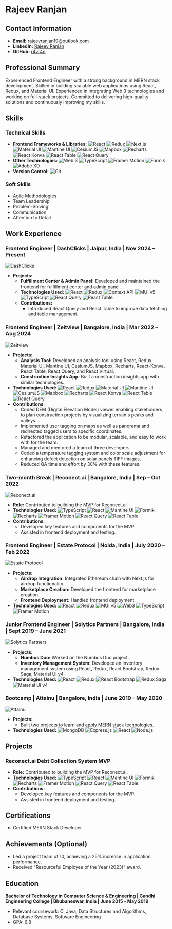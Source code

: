 # Rajeev Ranjan

## Contact Information
- **Email:** [rajeevranjan19@outlook.com](mailto:rajeevranjan19@outlook.com)
- **LinkedIn:** [Rajeev Ranjan](https://www.linkedin.com/in/r4vr4n)
- **GitHub:** [r4vr4n](https://github.com/r4vr4n)

## Professional Summary
Experienced Frontend Engineer with a strong background in MERN stack development. Skilled in building scalable web applications using React, Redux, and Material UI. Experienced in integrating Web 3 technologies and working on full-stack projects. Committed to delivering high-quality solutions and continuously improving my skills.

## Skills
### Technical Skills
- **Frontend Frameworks & Libraries:** ![React](https://img.shields.io/badge/React-20232A?style=for-the-badge&logo=react&logoColor=61DAFB) ![Redux](https://img.shields.io/badge/redux-764ABC?style=for-the-badge&logo=redux&logoColor=white) ![Next.js](https://img.shields.io/badge/Next.js-000000?style=for-the-badge&logo=nextdotjs&logoColor=white) ![Material UI](https://img.shields.io/badge/Material%20UI-0081CB?style=for-the-badge&logo=material-ui&logoColor=white) ![Mantine UI](https://img.shields.io/badge/Mantine-FF4F63?style=for-the-badge&logo=mantine&logoColor=white) ![CesiumJS](https://img.shields.io/badge/CesiumJS-DD0D3A?style=for-the-badge&logo=cesiumjs&logoColor=white) ![Mapbox](https://img.shields.io/badge/Mapbox-61705D?style=for-the-badge&logo=mapbox&logoColor=white) ![Recharts](https://img.shields.io/badge/Recharts-E83F6F?style=for-the-badge&logo=recharts&logoColor=white) ![React Konva](https://img.shields.io/badge/React%20Konva-0AC5AC?style=for-the-badge&logo=konvajs&logoColor=white) ![React Table](https://img.shields.io/badge/React%20Table-61DAFB?style=for-the-badge&logo=react-table&logoColor=white) ![React Query](https://img.shields.io/badge/React%20Query-FF4154?style=for-the-badge&logo=react-query&logoColor=white)
- **Other Technologies:** ![Web 3](https://img.shields.io/badge/Web3-3C3C3D?style=for-the-badge&logo=ethereum&logoColor=white) ![TypeScript](https://img.shields.io/badge/TypeScript-007ACC?style=for-the-badge&logo=typescript&logoColor=white) ![Framer Motion](https://img.shields.io/badge/Framer%20Motion-FF659A?style=for-the-badge&logo=framer-motion&logoColor=white) ![Formik](https://img.shields.io/badge/Formik-4CB5F9?style=for-the-badge&logo=formik&logoColor=white) ![Adobe XD](https://img.shields.io/badge/Adobe%20XD-FF61F6?style=for-the-badge&logo=adobexd&logoColor=white)
- **Version Control:** ![Git](https://img.shields.io/badge/Git-F05032?style=for-the-badge&logo=git&logoColor=white)

### Soft Skills
- Agile Methodologies
- Team Leadership
- Problem-Solving
- Communication
- Attention to Detail

## Work Experience

### Frontend Engineer | DashClicks | Jaipur, India | Nov 2024 – Present
![DashClicks](https://cdn.prod.website-files.com/645124fe74df4a84f5366bf7/64541545e0429aa760437605_output-onlinepngtools%20(1).png)  
- **Projects:**
  - **Fulfillment Center & Admin Panel:** Developed and maintained the frontend for fulfillment center and admin panel.
  - **Technologies Used:** ![React](https://img.shields.io/badge/React-20232A?style=for-the-badge&logo=react&logoColor=61DAFB) ![Redux](https://img.shields.io/badge/redux-764ABC?style=for-the-badge&logo=redux&logoColor=white) ![Context API](https://img.shields.io/badge/Context%20API-FFD700?style=for-the-badge&logo=context-api&logoColor=black) ![MUI v5](https://img.shields.io/badge/Material%20UI-0081CB?style=for-the-badge&logo=material-ui&logoColor=white) ![TypeScript](https://img.shields.io/badge/TypeScript-007ACC?style=for-the-badge&logo=typescript&logoColor=white) ![React Query](https://img.shields.io/badge/React%20Query-FF4154?style=for-the-badge&logo=react-query&logoColor=white) ![React Table](https://img.shields.io/badge/React%20Table-61DAFB?style=for-the-badge&logo=react-table&logoColor=white)
  - **Contributions:**
    - Introduced React Query and React Table to improve data fetching and table management.

### Frontend Engineer | Zeitview | Bangalore, India | Mar 2022 – Aug 2024
![Zeitview](https://via.placeholder.com/150x30?text=Zeitview)  
- **Projects:**
  - **Analysis Tool:** Developed an analysis tool using React, Redux, Material UI, Mantine UI, CesiumJS, Mapbox, Recharts, React-Konva, React Table, React Query, and React Virtual.
  - **Construction Insights App:** Built a construction insights app with similar technologies.
- **Technologies Used:** ![React](https://img.shields.io/badge/React-20232A?style=for-the-badge&logo=react&logoColor=61DAFB) ![Redux](https://img.shields.io/badge/redux-764ABC?style=for-the-badge&logo=redux&logoColor=white) ![Material UI](https://img.shields.io/badge/Material%20UI-0081CB?style=for-the-badge&logo=material-ui&logoColor=white) ![Mantine UI](https://img.shields.io/badge/Mantine-FF4F63?style=for-the-badge&logo=mantine&logoColor=white) ![CesiumJS](https://img.shields.io/badge/CesiumJS-DD0D3A?style=for-the-badge&logo=cesiumjs&logoColor=white) ![Mapbox](https://img.shields.io/badge/Mapbox-61705D?style=for-the-badge&logo=mapbox&logoColor=white) ![Recharts](https://img.shields.io/badge/Recharts-E83F6F?style=for-the-badge&logo=recharts&logoColor=white) ![React Konva](https://img.shields.io/badge/React%20Konva-0AC5AC?style=for-the-badge&logo=konvajs&logoColor=white) ![React Table](https://img.shields.io/badge/React%20Table-61DAFB?style=for-the-badge&logo=react-table&logoColor=white) ![React Query](https://img.shields.io/badge/React%20Query-FF4154?style=for-the-badge&logo=react-query&logoColor=white)
- **Contributions:**
  - Coded DEM (Digital Elevation Model) viewer enabling stakeholders to plan construction projects by visualizing terrain's peaks and valleys.
  - Implemented user tagging on maps as well as panorama and redirected tagged users to specific coordinates.
  - Refactored the application to be modular, scalable, and easy to work with for the team.
  - Managed and mentored a team of three developers.
  - Coded a temperature tagging system and color scale adjustment for enhancing defect detection on solar panels TIFF images.
  - Reduced QA time and effort by 30% with these features.

### Two-month Break | Reconect.ai | Bangalore, India | Sep – Oct 2022
![Reconect.ai](https://via.placeholder.com/150x30?text=Reconect.ai)  
- **Role:** Contributed to building the MVP for Reconect.ai.
- **Technologies Used:** ![TypeScript](https://img.shields.io/badge/TypeScript-007ACC?style=for-the-badge&logo=typescript&logoColor=white) ![React](https://img.shields.io/badge/React-20232A?style=for-the-badge&logo=react&logoColor=61DAFB) ![Mantine UI](https://img.shields.io/badge/Mantine-FF4F63?style=for-the-badge&logo=mantine&logoColor=white) ![Formik](https://img.shields.io/badge/Formik-4CB5F9?style=for-the-badge&logo=formik&logoColor=white) ![Recharts](https://img.shields.io/badge/Recharts-E83F6F?style=for-the-badge&logo=recharts&logoColor=white) ![Framer Motion](https://img.shields.io/badge/Framer%20Motion-FF659A?style=for-the-badge&logo=framer-motion&logoColor=white) ![React Query](https://img.shields.io/badge/React%20Query-FF4154?style=for-the-badge&logo=react-query&logoColor=white) ![React Table](https://img.shields.io/badge/React%20Table-61DAFB?style=for-the-badge&logo=react-table&logoColor=white)
- **Contributions:**
  - Developed key features and components for the MVP.
  - Assisted in frontend deployment and testing.

### Frontend Engineer | Estate Protocol | Noida, India | July 2020 – Feb 2022
![Estate Protocol](https://via.placeholder.com/150x30?text=Estate%20Protocol)  
- **Projects:**
  - **Airdrop Integration:** Integrated Ethereum chain with Next.js for airdrop functionality.
  - **Marketplace Creation:** Developed the frontend for marketplace creation.
  - **Frontend Deployment:** Handled frontend deployment.
- **Technologies Used:** ![React](https://img.shields.io/badge/React-20232A?style=for-the-badge&logo=react&logoColor=61DAFB) ![Redux](https://img.shields.io/badge/redux-764ABC?style=for-the-badge&logo=redux&logoColor=white) ![MUI v5](https://img.shields.io/badge/Material%20UI-0081CB?style=for-the-badge&logo=material-ui&logoColor=white) ![Web3](https://img.shields.io/badge/Web3-3C3C3D?style=for-the-badge&logo=ethereum&logoColor=white) ![TypeScript](https://img.shields.io/badge/TypeScript-007ACC?style=for-the-badge&logo=typescript&logoColor=white) ![Framer Motion](https://img.shields.io/badge/Framer%20Motion-FF659A?style=for-the-badge&logo=framer-motion&logoColor=white)

### Junior Frontend Engineer | Solytics Partners | Bangalore, India | Sept 2019 – June 2021
![Solytics Partners](https://via.placeholder.com/150x30?text=Solytics%20Partners)  
- **Projects:**
  - **Numbus Duo:** Worked on the Numbus Duo project.
  - **Inventory Management System:** Developed an inventory management system using React, Redux, React Bootstrap, Redux Saga, Material UI v4.
- **Technologies Used:** ![React](https://img.shields.io/badge/React-20232A?style=for-the-badge&logo=react&logoColor=61DAFB) ![Redux](https://img.shields.io/badge/redux-764ABC?style=for-the-badge&logo=redux&logoColor=white) ![React Bootstrap](https://img.shields.io/badge/Bootstrap-563D7C?style=for-the-badge&logo=bootstrap&logoColor=white) ![Redux Saga](https://img.shields.io/badge/Redux%20Saga-DD1812?style=for-the-badge&logo=saga&logoColor=white) ![Material UI v4](https://img.shields.io/badge/Material%20UI-0081CB?style=for-the-badge&logo=material-ui&logoColor=white)

### Bootcamp | Attainu | Bangalore, India | June 2019 – May 2020
![Attainu](https://via.placeholder.com/150x30?text=Attainu)  
- **Projects:**
  - Built two projects to learn and apply MERN stack technologies.
- **Technologies Used:** ![MongoDB](https://img.shields.io/badge/MongoDB-47A248?style=for-the-badge&logo=mongodb&logoColor=white) ![Express.js](https://img.shields.io/badge/Express.js-000000?style=for-the-badge&logo=express&logoColor=white) ![React](https://img.shields.io/badge/React-20232A?style=for-the-badge&logo=react&logoColor=61DAFB) ![Node.js](https://img.shields.io/badge/Node.js-339933?style=for-the-badge&logo=nodedotjs&logoColor=white)

## Projects

### Reconect.ai Debt Collection System MVP  
- **Role:** Contributed to building the MVP for Reconect.ai.
- **Technologies Used:** ![TypeScript](https://img.shields.io/badge/TypeScript-007ACC?style=for-the-badge&logo=typescript&logoColor=white) ![React](https://img.shields.io/badge/React-20232A?style=for-the-badge&logo=react&logoColor=61DAFB) ![Mantine UI](https://img.shields.io/badge/Mantine-FF4F63?style=for-the-badge&logo=mantine&logoColor=white) ![Formik](https://img.shields.io/badge/Formik-4CB5F9?style=for-the-badge&logo=formik&logoColor=white) ![Recharts](https://img.shields.io/badge/Recharts-E83F6F?style=for-the-badge&logo=recharts&logoColor=white) ![Framer Motion](https://img.shields.io/badge/Framer%20Motion-FF659A?style=for-the-badge&logo=framer-motion&logoColor=white) ![React Query](https://img.shields.io/badge/React%20Query-FF4154?style=for-the-badge&logo=react-query&logoColor=white) ![React Table](https://img.shields.io/badge/React%20Table-61DAFB?style=for-the-badge&logo=react-table&logoColor=white)
- **Contributions:**
  - Developed key features and components for the MVP.
  - Assisted in frontend deployment and testing.

## Certifications  
- Certified MERN Stack Developer

## Achievements (Optional)
- Led a project team of 10, achieving a 25% increase in application performance.
- Received “Resourceful Employee of the Year (2023)” award.

## Education
**Bachelor of Technology in Computer Science & Engineering | Gandhi Engineering College | Bhubaneswar, India | June 2015 – May 2019**
- Relevant coursework: C, Java, Data Structures and Algorithms, Database Systems, Software Engineering
- GPA: 6.8

